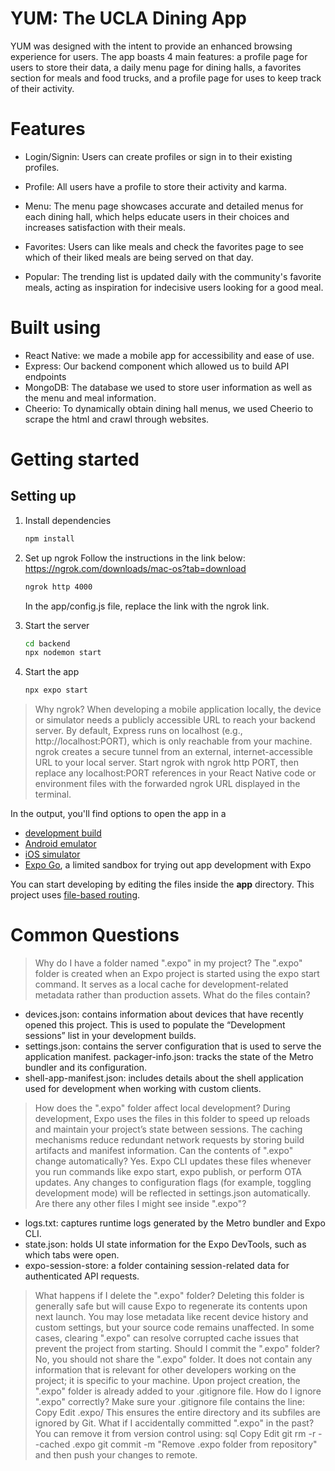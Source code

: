# YUM: The UCLA Dining App
YUM was designed with the intent to provide an enhanced browsing experience for users. The app boasts 4 main features: a profile page for users to store their data, a daily menu page for dining halls, a favorites section for meals and food trucks, and a profile page for uses to keep track of their activity. 

# Features
- Login/Signin: Users can create profiles or sign in to their existing profiles.
  
- Profile: All users have a profile to store their activity and karma.
- Menu: The menu page showcases accurate and detailed menus for each dining hall, which helps educate users in their choices and increases satisfaction with their meals.
- Favorites: Users can like meals and check the favorites page to see which of their liked meals are being served on that day. 
- Popular: The trending list is updated daily with the community's favorite meals, acting as inspiration for indecisive users looking for a good meal.

# Built using
- React Native: we made a mobile app for accessibility and ease of use.
- Express: Our backend component which allowed us to build API endpoints
- MongoDB: The database we used to store user information as well as the menu and meal information.
- Cheerio: To dynamically obtain dining hall menus, we used Cheerio to scrape the html and crawl through websites.

# Getting started
## Setting up
1. Install dependencies
   ```bash
   npm install
   ```
2. Set up ngrok
   Follow the instructions in the link below:
   https://ngrok.com/downloads/mac-os?tab=download
   
   ```bash
   ngrok http 4000
   ```
   In the app/config.js file, replace the link with the ngrok link.
3. Start the server

   ```bash
   cd backend
   npx nodemon start
   ```
4. Start the app

   ```bash
   npx expo start
   ```
   
> Why ngrok?
When developing a mobile application locally, the device or simulator needs a publicly accessible URL to reach your backend server. By default, Express runs on localhost (e.g., http://localhost:PORT), which is only reachable from your machine. ngrok creates a secure tunnel from an external, internet-accessible URL to your local server. Start ngrok with ngrok http PORT, then replace any localhost:PORT references in your React Native code or environment files with the forwarded ngrok URL displayed in the terminal.

In the output, you'll find options to open the app in a

- [development build](https://docs.expo.dev/develop/development-builds/introduction/)
- [Android emulator](https://docs.expo.dev/workflow/android-studio-emulator/)
- [iOS simulator](https://docs.expo.dev/workflow/ios-simulator/)
- [Expo Go](https://expo.dev/go), a limited sandbox for trying out app development with Expo

You can start developing by editing the files inside the **app** directory. This project uses [file-based routing](https://docs.expo.dev/router/introduction).

# Common Questions
> Why do I have a folder named ".expo" in my project?
The ".expo" folder is created when an Expo project is started using the expo start command. It serves as a local cache for development-related metadata rather than production assets.
> What do the files contain?
- devices.json: contains information about devices that have recently opened this project. This is used to populate the “Development sessions” list in your development builds.
- settings.json: contains the server configuration that is used to serve the application manifest.
packager-info.json: tracks the state of the Metro bundler and its configuration.
- shell-app-manifest.json: includes details about the shell application used for development when working with custom clients.
> How does the ".expo" folder affect local development?
During development, Expo uses the files in this folder to speed up reloads and maintain your project’s state between sessions.
The caching mechanisms reduce redundant network requests by storing build artifacts and manifest information.
> Can the contents of ".expo" change automatically?
Yes. Expo CLI updates these files whenever you run commands like expo start, expo publish, or perform OTA updates.
Any changes to configuration flags (for example, toggling development mode) will be reflected in settings.json automatically.
> Are there any other files I might see inside ".expo"?
- logs.txt: captures runtime logs generated by the Metro bundler and Expo CLI.
- state.json: holds UI state information for the Expo DevTools, such as which tabs were open.
- expo-session-store: a folder containing session-related data for authenticated API requests.
> What happens if I delete the ".expo" folder?
Deleting this folder is generally safe but will cause Expo to regenerate its contents upon next launch.
You may lose metadata like recent device history and custom settings, but your source code remains unaffected.
In some cases, clearing ".expo" can resolve corrupted cache issues that prevent the project from starting.
> Should I commit the ".expo" folder?
No, you should not share the ".expo" folder. It does not contain any information that is relevant for other developers working on the project; it is specific to your machine.
Upon project creation, the ".expo" folder is already added to your .gitignore file.
> How do I ignore ".expo" correctly?
Make sure your .gitignore file contains the line:
Copy
Edit
.expo/
This ensures the entire directory and its subfiles are ignored by Git.
> What if I accidentally committed ".expo" in the past?
You can remove it from version control using:
sql
Copy
Edit
git rm -r --cached .expo
git commit -m "Remove .expo folder from repository"
and then push your changes to remote.

